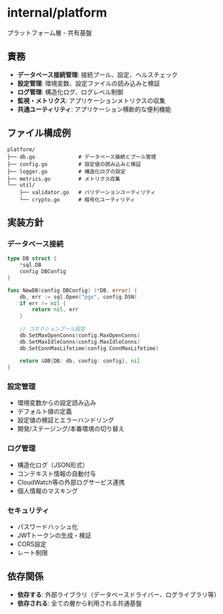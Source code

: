 # internal/platform

プラットフォーム層 - 共有基盤

## 責務

- **データベース接続管理**: 接続プール、設定、ヘルスチェック
- **設定管理**: 環境変数、設定ファイルの読み込みと検証
- **ログ管理**: 構造化ログ、ログレベル制御
- **監視・メトリクス**: アプリケーションメトリクスの収集
- **共通ユーティリティ**: アプリケーション横断的な便利機能

## ファイル構成例

```
platform/
├── db.go              # データベース接続とプール管理
├── config.go          # 設定値の読み込みと検証
├── logger.go          # 構造化ログの設定
├── metrics.go         # メトリクス収集
└── util/
    ├── validator.go   # バリデーションユーティリティ
    └── crypto.go      # 暗号化ユーティリティ
```

## 実装方針

### データベース接続
```go
type DB struct {
    *sql.DB
    config DBConfig
}

func NewDB(config DBConfig) (*DB, error) {
    db, err := sql.Open("pgx", config.DSN)
    if err != nil {
        return nil, err
    }
    
    // コネクションプール設定
    db.SetMaxOpenConns(config.MaxOpenConns)
    db.SetMaxIdleConns(config.MaxIdleConns)
    db.SetConnMaxLifetime(config.ConnMaxLifetime)
    
    return &DB{DB: db, config: config}, nil
}
```

### 設定管理
- 環境変数からの設定読み込み
- デフォルト値の定義
- 設定値の検証とエラーハンドリング
- 開発/ステージング/本番環境の切り替え

### ログ管理
- 構造化ログ（JSON形式）
- コンテキスト情報の自動付与
- CloudWatch等の外部ログサービス連携
- 個人情報のマスキング

### セキュリティ
- パスワードハッシュ化
- JWTトークンの生成・検証
- CORS設定
- レート制限

## 依存関係

- **依存する**: 外部ライブラリ（データベースドライバー、ログライブラリ等）
- **依存される**: 全ての層から利用される共通基盤